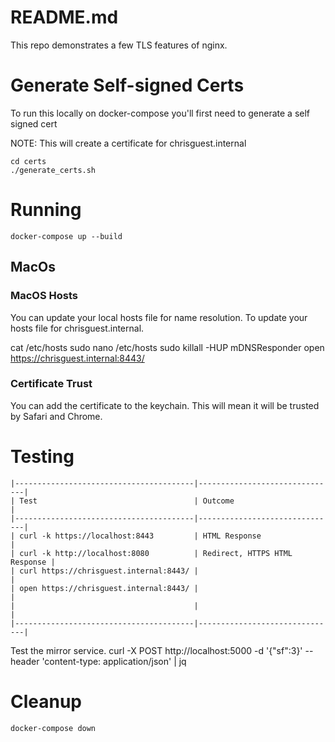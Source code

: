 # README.md
This repo demonstrates a few TLS features of nginx.  

# Generate Self-signed Certs
To run this locally on docker-compose you'll first need to generate a self signed cert

NOTE: This will create a certificate for chrisguest.internal 

```
cd certs
./generate_certs.sh
```

# Running
```
docker-compose up --build
```


## MacOs
### MacOS Hosts
You can update your local hosts file for name resolution.
To update your hosts file for chrisguest.internal.

cat /etc/hosts
sudo nano /etc/hosts
sudo killall -HUP mDNSResponder 
open https://chrisguest.internal:8443/

### Certificate Trust
You can add the certificate to the keychain.  This will mean it will be trusted by Safari and Chrome.  

# Testing 

```
|----------------------------------------|-------------------------------|
| Test                                   | Outcome                       |
|----------------------------------------|-------------------------------|
| curl -k https://localhost:8443         | HTML Response                 |
| curl -k http://localhost:8080          | Redirect, HTTPS HTML Response |
| curl https://chrisguest.internal:8443/ |                               |
| open https://chrisguest.internal:8443/ |                               |
|                                        |                               |
|----------------------------------------|-------------------------------|
```

Test the mirror service.
curl -X POST http://localhost:5000 -d '{"sf":3}'  --header 'content-type: application/json' | jq


# Cleanup
```
docker-compose down
```
